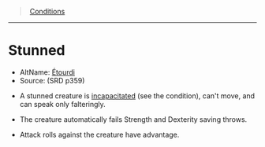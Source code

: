 ﻿> [Conditions](srd_conditions.md)

---

# Stunned

- AltName: [Étourdi](hd_conditions_etourdi.md)
- Source: (SRD p359)

* A stunned creature is [incapacitated](srd_conditions_incapacitated.md) (see the condition), can't move, and can speak only falteringly.

* The creature automatically fails Strength and Dexterity saving throws.

* Attack rolls against the creature have advantage.

